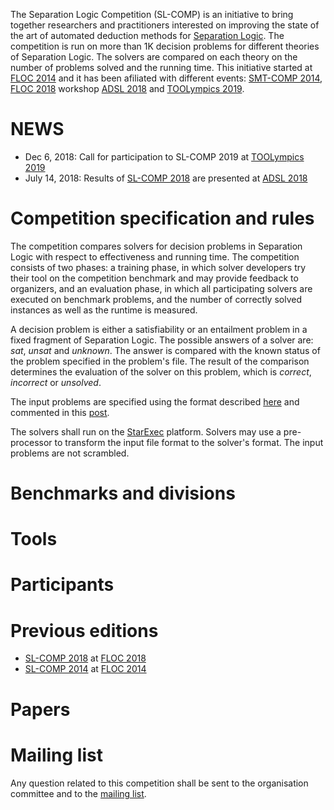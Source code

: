 The Separation Logic Competition (SL-COMP) is an initiative to bring together 
researchers and practitioners interested on improving the state of the art of 
automated deduction methods for 
[Separation Logic](http://www0.cs.ucl.ac.uk/staff/p.ohearn/SeparationLogic/Separation_Logic/SL_Home.html).
The competition is run on more than 1K decision problems for different theories 
of Separation Logic. The solvers are compared on each theory on the number
of problems solved and the running time. 
This initiative started at [FLOC 2014](http://vsl2014.at/) and 
it has been afiliated with different events: 
[SMT-COMP 2014](http://smtcomp.sourceforge.net/2014/), 
[FLOC 2018](https://www.floc18.org) workshop
[ADSL 2018](http://adsl.univ-grenoble-alpes.fr/) and 
[TOOLympics 2019](https://tacas.info/toolympics.php).

# NEWS
- Dec 6, 2018: Call for participation to SL-COMP 2019 at [TOOLympics 2019](https://tacas.info/toolympics.php)
- July 14, 2018: Results of [SL-COMP 2018](https://www.irif.fr/~sighirea/sl-comp/18/index.html) are presented at [ADSL 2018](http://adsl.univ-grenoble-alpes.fr/)

# Competition specification and rules

The competition compares solvers for decision problems in Separation Logic with respect to effectiveness and running time. 
The competition consists of two phases: a training phase, in which solver developers try their tool on the competition benchmark and may provide feedback to organizers, and an evaluation phase, in which all participating solvers are executed on benchmark problems, and the number of correctly solved instances as well as the runtime is measured.

A decision problem is either a satisfiability or an entailment problem in a fixed fragment of Separation Logic.
The possible answers of a solver are: *sat*, *unsat* and *unknown*. The answer is compared with the known status of the problem specified in the problem's file. The result of the comparison determines the evaluation of the solver on this problem, which is *correct*, *incorrect* or *unsolved*.

 The input problems are specified using the format described [here](doc/sl-comp-format.pdf) and commented in this [post](https://groups.google.com/forum/?hl=fr#!topic/sl-comp/3j8iaaLvTWs).

The solvers shall run on the [StarExec](https://starexec.org) platform. Solvers may use a pre-processor to transform the input file format to the solver's format. The input problems are not scrambled. 

# Benchmarks and divisions

# Tools

# Participants

# Previous editions
- [SL-COMP 2018](https://www.irif.fr/~sighirea/sl-comp/18/index.html) at [FLOC 2018](https://www.floc18.org)
- [SL-COMP 2014](https://www.irif.fr/~sighirea/sl-comp/14/index.html) at [FLOC 2014](http://vsl2014.at/)

# Papers

# Mailing list
  Any question related to this competition shall be sent to
  the organisation committee and to the
  [mailing list](https://groups.google.com/forum/sl-comp).

